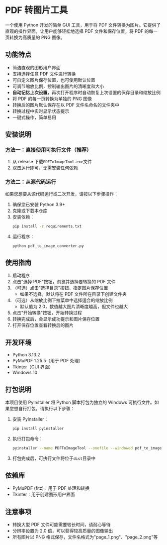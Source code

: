 # PDF 转图片工具

一个使用 Python 开发的简单 GUI 工具，用于将 PDF 文件转换为图片。它提供了直观的操作界面，让用户能够轻松地选择 PDF 文件和保存位置，将 PDF 的每一页转换为高质量的 PNG 图像。

## 功能特点

- 简洁直观的图形用户界面
- 支持选择任意 PDF 文件进行转换
- 可自定义图片保存位置，也可使用默认位置
- 可调节缩放比例，控制输出图片的清晰度和大小
- **自动记忆上次设置**，再次打开程序时自动恢复上次设置的保存目录和缩放比例
- 将 PDF 的每一页转换为单独的 PNG 图像
- 转换后的图片默认保存在以 PDF 文件名命名的文件夹中
- 转换过程中实时显示状态提示
- 一键式操作，简单易用

## 安装说明

### 方法一：直接使用可执行文件（推荐）

1. 从 release 下载`PDFToImageTool.exe`文件
2. 双击运行即可，无需安装任何依赖

### 方法二：从源代码运行

如果您想要从源代码运行或二次开发，请按以下步骤操作：

1. 确保您已安装 Python 3.9+
2. 克隆或下载本仓库
3. 安装依赖：
   ```bash
   pip install -r requirements.txt
   ```
4. 运行程序：
   ```bash
   python pdf_to_image_converter.py
   ```

## 使用指南

1. 启动程序
2. 点击"选择 PDF"按钮，浏览并选择要转换的 PDF 文件
3. （可选）点击"选择目录"按钮，指定图片保存位置
   - 如果不选择，默认将在 PDF 文件所在目录下创建文件夹
4. （可选）从缩放比例下拉菜单中选择适合的缩放比例
   - 默认值为 2.0，数值越大图片清晰度越高，但文件也越大
5. 点击"开始转换"按钮，开始转换过程
6. 转换完成后，会显示成功提示和图片保存位置
7. 打开保存位置查看转换后的图片

## 开发环境

- Python 3.13.2
- PyMuPDF 1.25.5（用于 PDF 处理）
- Tkinter（GUI 界面）
- Windows 10

## 打包说明

本项目使用 PyInstaller 将 Python 脚本打包为独立的 Windows 可执行文件。如果您想自行打包，请执行以下步骤：

1. 安装 PyInstaller：

   ```bash
   pip install pyinstaller
   ```

2. 执行打包命令：

   ```bash
   pyinstaller --name PDFToImageTool --onefile --windowed pdf_to_image_converter.py
   ```

3. 打包完成后，可执行文件将位于`dist`目录中

## 依赖库

- PyMuPDF (fitz)：用于 PDF 处理和转换
- Tkinter：用于创建图形用户界面

## 注意事项

- 转换大型 PDF 文件可能需要较长时间，请耐心等待
- 分辨率设置为 2.0 倍，可以获得较高质量的图像输出
- 所有图片以 PNG 格式保存，文件名格式为"page_1.png"、"page_2.png"等
